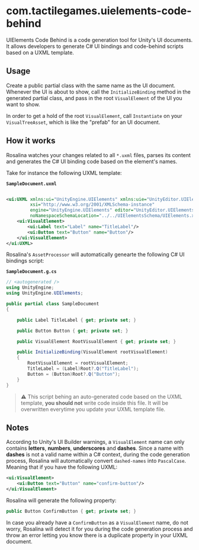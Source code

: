 # com.tactilegames.uielements-code-behind

UIElements Code Behind is a code generation tool for Unity's UI documents. It allows developers to generate C# UI bindings and
code-behind scripts based on a UXML template.

## Usage
Create a public partial class with the same name as the UI document. Whenever the UI is about to show, call the `InitializeBinding` method in the generated partial class, and pass in the root `VisualElement` of the UI you want to show. 

In order to get a hold of the root `VisualElement`, call `Instantiate` on your `VisualTreeAsset`, which is like the "prefab" for an UI document.

## How it works

Rosalina watches your changes related to all `*.uxml` files, parses its content and generates the C# UI
binding code based on the element's names.

Take for instance the following UXML template:

**`SampleDocument.uxml`**

```xml

<ui:UXML xmlns:ui="UnityEngine.UIElements" xmlns:uie="UnityEditor.UIElements"
         xsi="http://www.w3.org/2001/XMLSchema-instance"
         engine="UnityEngine.UIElements" editor="UnityEditor.UIElements"
         noNamespaceSchemaLocation="../../UIElementsSchema/UIElements.xsd" editor-extension-mode="False">
    <ui:VisualElement>
        <ui:Label text="Label" name="TitleLabel"/>
        <ui:Button text="Button" name="Button"/>
    </ui:VisualElement>
</ui:UXML>
```

Rosalina's `AssetProcessor` will automatically genearte the following C# UI bindings script:

**`SampleDocument.g.cs`**

```csharp
// <autogenerated />
using UnityEngine;
using UnityEngine.UIElements;

public partial class SampleDocument
{

    public Label TitleLabel { get; private set; }

    public Button Button { get; private set; }

    public VisualElement RootVisualElement { get; private set; }

    public InitializeBinding(VisualElement rootVisualElement)
    {
        RootVisualElement = rootVisualElement;
        TitleLabel = (Label)Root?.Q("TitleLabel");
        Button = (Button)Root?.Q("Button");
    }
}
```

> ⚠️ This script behing an auto-generated code based on the UXML template, **you should not** write code inside this
> file. It will be overwritten everytime you update your UXML template file.



## Notes

According to Unity's UI Builder warnings, a `VisualElement` name can only contains **letters**, **numbers**, **underscores** and **dashes**.
Since a name with **dashes** is not a valid name within a C# context, during the code generation process, Rosalina will automatically convert `dashed-names` into `PascalCase`.
Meaning that if you have the following UXML:
```xml
<ui:VisualElement>
    <ui:Button text="Button" name="confirm-button"/>
</ui:VisualElement>
```
Rosalina will generate the following property:
```csharp
public Button ConfirmButton { get; private set; }
```

In case you already have a `ConfirmButton` as a `VisualElement` name, do not worry, Rosalina will detect it for you during the code generation process and throw an error letting you know there is a duplicate property in your UXML document.
